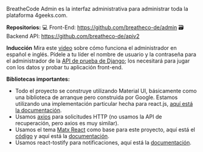 BreatheCode Admin es la interfaz administrativa para administrar toda la plataforma 4geeks.com.

**Repositorios:**
💻 Front-End: https://github.com/breatheco-de/admin
🗃 Backend API: https://github.com/breatheco-de/apiv2

**Inducción**
Mira este [video](https://www.awesomescreenshot.com/video/24295958?key=babb6a6600ce8b8ffe6ba34df32e3151) sobre cómo funciona el administrador en español e inglés. Pídele a tu líder el nombre de usuario y la contraseña para el administrador de la [API de prueba de Django](https://breathecode-test.herokuapp.com/admin/login/?next=/admin/); los necesitará para jugar con los datos y probar tu aplicación front-end.

**Bibliotecas importantes:**
- Todo el proyecto se construye utilizando Material UI, básicamente como una biblioteca de arranque pero construida por Google. Estamos utilizando una implementación particular hecha para react.js, [aquí está la documentación](https://mui.com/material-ui/).
- Usamos [axios](https://www.npmjs.com/package/axios) para solicitudes HTTP (no usamos la API de recuperación, pero axios es muy similar).
- Usamos el tema [Matx React](https://admin-theme.vercel.app/session/signin) como base para este proyecto, aquí está el [código](https://github.com/alesanchezr/admin-theme) y aquí está la [documentación](https://demos.ui-lib.com/matx-react-doc/).
- Usamos react-tostify para notificaciones, aquí está la [documentación](https://www.npmjs.com/package/react-toastify).
